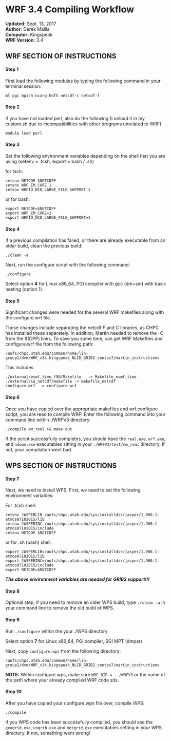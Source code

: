 # WRF 3.4 Compiling Workflow  
**Updated:** Sept. 13, 2017  
**Author:** Derek Mallia  
**Computer:** Kingspeak  
**WRF Version:** 3.4  

## WRF SECTION OF INSTRUCTIONS

#### Step 1
First load the following modules by typing the  following command in your terminal session:

    ml pgi mpich ncarg hdf5 netcdf-c netcdf-f

#### Step 2
If you have not loaded perl, also do the following (I unload it in my custom.sh
due to incompatibilities with other programs unrelated to WRF)

    module load perl

#### Step 3
Set the following environment variables depending on the shell that you are using
(setenv = .tcsh, export = bash / .sh)

for tsch:

    setenv NETCDF $NETCDFF
    setenv WRF_EM_CORE 1
    setenv WRFIO_NCD_LARGE_FILE_SUPPORT 1

or for bash:

    export NETCDF=$NETCDFF
    export WRF_EM_CORE=1
    export WRFIO_NCD_LARGE_FILE_SUPPORT=1

#### Step 4
If a previous compilation has failed, or there are already executable from an older build, clean the previous build:

    ./clean -a

Next, run the configure script with the following command:

    ./configure

Select option **4** for Linux x86_64, PGI compiler with gcc (dm+sm) with basic nesting (option 1).

#### Step 5
Significant changes were needed for the several WRF makefiles along with the configure.wrf file.

These changes include separating the netcdf F and C libraries, as CHPC has installed these separately. In addition, Martin needed to remove the -C from the $(CPP) lines. To save you some time, can get WRF Makefiles and configure.wrf file from the following path:

    /uufs/chpc.utah.edu/common/home/lin-group1/dvm/WRF_v34_kingspeak_NLCD_GRIB2_centos7/martin_instructions

This includes

`./external/esmf_time_f90/Makefile   -> Makefile_esmf_time`  
`./external/io_netcdf/makefile -> makefile_netcdf`  
`configure.wrf  -> configure.wrf` 

#### Step 6
Once you have copied over the appropriate makefiles and wrf.configure script, you are read to compile WRF!
Enter the following command into your command line within ./WRFV3 directory:

    ./compile em_real >& make.out

If the script successfully completes, you should have the `real.exe`, `wrf.exe`, and `ndown.exe` executables sitting in your
`./WRFV3/test/em_real` directory. If not, your compilation went bad.



## WPS SECTION OF INSTRUCTIONS
#### Step 7
Next, we need to install WPS. First, we need to set the following environment variables:

For .tcsh shell:

    setenv JASPERLIB /uufs/chpc.utah.edu/sys/installdir/jasper/1.900.1-atmos07102015/lib
    setenv JASPERINC /uufs/chpc.utah.edu/sys/installdir/jasper/1.900.1-atmos07102015/include
    setenv NETCDF $NETCDFF

or for .sh (bash) shell:

    export JASPERLIB=/uufs/chpc.utah.edu/sys/installdir/jasper/1.900.1-atmos07102015/lib
    export JASPERINC=/uufs/chpc.utah.edu/sys/installdir/jasper/1.900.1-atmos07102015/include
    export NETCDF=$NETCDFF

**_The above environment variables are needed for GRIB2 support!!!_**

#### Step 8
Optional step, if you need to remove an older WPS build, type `./clean -a` in your command line to remove the old build of WPS.

#### Step 9
Run `./configure` within the  your ./WPS directory

Select option **7** for Linux x86_64, PGI compiler, SGI MPT (dmpar)

Next, copy `configure.wps` from the following directory:

    /uufs/chpc.utah.edu/common/home/lin-group1/dvm/WRF_v34_kingspeak_NLCD_GRIB2_centos7/martin_instructions


**NOTE:** Within configure.wps, make sure `WRF_DIR = ../WRFV3` or the name of the path where your already compiled WRF code sits.

#### Step 10
After you have copied your configure.wps file over, compile WPS:

    ./compile


If you WPS code has been successfully compiled, you should see the `geogrid.exe`, `ungrib.exe` and `metgrid.exe` executables setting in your WPS directory. If not, something went wrong!